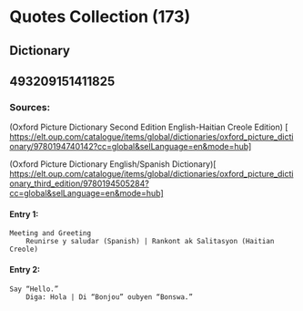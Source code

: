 # Quotes Collection (173)

## Dictionary
## 493209151411825

### Sources:

(Oxford Picture Dictionary Second Edition English-Haitian Creole Edition)
[ https://elt.oup.com/catalogue/items/global/dictionaries/oxford_picture_dictionary/9780194740142?cc=global&selLanguage=en&mode=hub]

(Oxford Picture Dictionary English/Spanish Dictionary)[ https://elt.oup.com/catalogue/items/global/dictionaries/oxford_picture_dictionary_third_edition/9780194505284?cc=global&selLanguage=en&mode=hub]


#### Entry 1:
	Meeting and Greeting
		Reunirse y saludar (Spanish) | Rankont ak Salitasyon (Haitian Creole)
		
#### Entry 2:
	Say “Hello.”
		Diga: Hola | Di “Bonjou” oubyen “Bonswa.”



